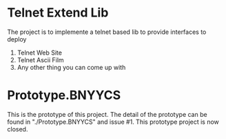 # Telnet Extend Lib
The project is to implemente a telnet based lib to provide interfaces to deploy
1. Telnet Web Site
2. Telnet Ascii Film
3. Any other thing you can come up with

# Prototype.BNYYCS
This is the prototype of this project. The detail of the prototype can be found in "./Prototype.BNYYCS" and issue #1.
This prototype project is now closed.
